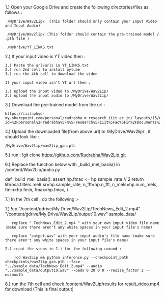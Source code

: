 1.) Open your Google Drive and create the following directories/files as follows : 

     /MyDrive/Wav2Lip/  (This folder should only contain your Input Video and Input Audio)

     /MyDrive/Wav2lip/ (This folder should contain the pre-trained model / .pth file )

     /MyDrive/YT_LINKS.txt

2.) If your input video is YT video then :
 
    1.) Paste the url/urls in YT_LINKS.txt
    2.) run 2nd cell to install pytube  
    3.)	run the 4th cell to download the video

    If your input video isn't YT url then : 

    1.) upload the input video to /MyDrive/Wav2Lip/ 
    2.) upload the input audio to /MyDrive/Wav2Lip/ 

3.) Download the pre-trained model from the url :
    
    https://iiitaphyd-my.sharepoint.com/personal/radrabha_m_research_iiit_ac_in/_layouts/15/onedrive.aspx?id=%2Fpersonal%2Fradrabha%5Fm%5Fresearch%5Fiiit%5Fac%5Fin%2FDocuments%2FWav2Lip%5FModels%2Fwav2lip%5Fgan%2Epth&parent=%2Fpersonal%2Fradrabha%5Fm%5Fresearch%5Fiiit%5Fac%5Fin%2FDocuments%2FWav2Lip%5FModels&ga=1

4.) Upload the downloaded file(from above url) to /MyDrive/Wav2lip/ , it should look like :

    /MyDrive/Wav2lip/wav2lip_gan.pth

5.) run : !git clone https://github.com/Rudrabha/Wav2Lip.git

6.) Replace the function below with _build_mel_basis() in /content/Wav2Lip/audio.py


def _build_mel_basis():
    assert hp.fmax <= hp.sample_rate // 2
    return librosa.filters.mel(
        sr=hp.sample_rate,
        n_fft=hp.n_fft,
        n_mels=hp.num_mels,
        fmin=hp.fmin,
        fmax=hp.fmax,
    )


7.) In the 7th cell , do the following :- 

   1.) !cp "/content/gdrive/My Drive/Wav2Lip/TechNews_Edit_2.mp4" "/content/gdrive/My Drive/Wav2Lip/output10.wav" sample_data/
      
       replace " TechNews_Edit_2.mp4 " with your own input video file name (make sure there aren't any white spaces in your input file's name)
      
       replace "output.wav" with your input audio's file name (make sure there aren't any white spaces in your input file's name)
  
    2.) repat the steps in 1.) for the following comand :

        !cd Wav2Lip && python inference.py --checkpoint_path checkpoints/wav2lip_gan.pth --face "../sample_data/TechNews_Edit_2.mp4" --audio "../sample_data/output10.wav" --pads 0 20 0 0 --resize_factor 2 --nosmooth


8.) run the 7th cell and check /content/Wav2Lip/results for result_video.mp4 for download (This is final output) 





     


